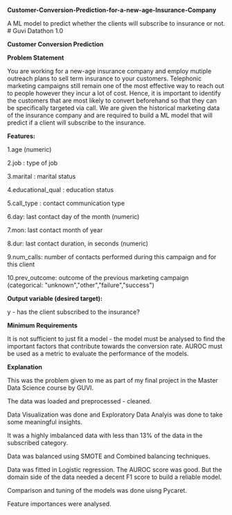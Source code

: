 **Customer-Conversion-Prediction-for-a-new-age-Insurance-Company**

A ML model to predict whether the clients will subscribe to insurance or not. # Guvi Datathon 1.0

**Customer Conversion Prediction**

**Problem Statement**

You are working for a new-age insurance company and employ mutiple outreach plans to sell term insurance to your customers. Telephonic marketing campaigns still remain one of the most effective way to reach out to people however they incur a lot of cost. Hence, it is important to identify the customers that are most likely to convert beforehand so that they can be specifically targeted via call. We are given the historical marketing data of the insurance company and are required to build a ML model that will predict if a client will subscribe to the insurance.

**Features:**

1.age (numeric)

2.job : type of job

3.marital : marital status

4.educational_qual : education status

5.call_type : contact communication type

6.day: last contact day of the month (numeric)

7.mon: last contact month of year

8.dur: last contact duration, in seconds (numeric)

9.num_calls: number of contacts performed during this campaign and for this client

10.prev_outcome: outcome of the previous marketing campaign (categorical: "unknown","other","failure","success")

**Output variable (desired target):**

y - has the client subscribed to the insurance?

**Minimum Requirements**

It is not sufficient to just fit a model - the model must be analysed to find the important factors that contribute towards the conversion rate. AUROC must be used as a metric to evaluate the performance of the models.

**Explanation**

This was the problem given to me as part of my final project in the Master Data Science course by GUVI.

The data was loaded and preprocessed - cleaned.

Data Visualization was done and Exploratory Data Analyis was done to take some meaningful insights.

It was a highly imbalanced data with less than 13% of the data in the subscribed category.

Data was balanced using SMOTE and Combined balancing techniques.

Data was fitted in Logistic regression. The AUROC score was good. But the domain side of the data needed a decent F1 score to build a reliable model.

Comparison and tuning of the models was done uisng Pycaret.

Feature importances were analysed.
